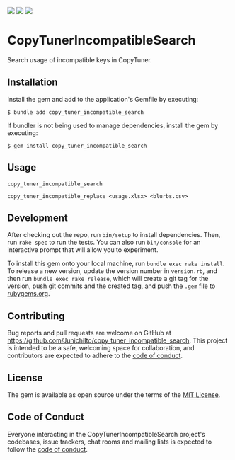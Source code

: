 ![](https://github.com/JunichiIto/copy_tuner_incompatible_search/actions/workflows/rspec.yml/badge.svg)
![](https://github.com/JunichiIto/copy_tuner_incompatible_search/actions/workflows/rubocop.yml/badge.svg)
![](https://github.com/JunichiIto/copy_tuner_incompatible_search/actions/workflows/steep.yml/badge.svg)

# CopyTunerIncompatibleSearch

Search usage of incompatible keys in CopyTuner.

## Installation

Install the gem and add to the application's Gemfile by executing:

    $ bundle add copy_tuner_incompatible_search

If bundler is not being used to manage dependencies, install the gem by executing:

    $ gem install copy_tuner_incompatible_search

## Usage

    copy_tuner_incompatible_search

    copy_tuner_incompatible_replace <usage.xlsx> <blurbs.csv>

## Development

After checking out the repo, run `bin/setup` to install dependencies. Then, run `rake spec` to run the tests. You can also run `bin/console` for an interactive prompt that will allow you to experiment.

To install this gem onto your local machine, run `bundle exec rake install`. To release a new version, update the version number in `version.rb`, and then run `bundle exec rake release`, which will create a git tag for the version, push git commits and the created tag, and push the `.gem` file to [rubygems.org](https://rubygems.org).

## Contributing

Bug reports and pull requests are welcome on GitHub at https://github.com/JunichiIto/copy_tuner_incompatible_search. This project is intended to be a safe, welcoming space for collaboration, and contributors are expected to adhere to the [code of conduct](https://github.com/[USERNAME]/copy_tuner_incompatible_search/blob/main/CODE_OF_CONDUCT.md).

## License

The gem is available as open source under the terms of the [MIT License](https://opensource.org/licenses/MIT).

## Code of Conduct

Everyone interacting in the CopyTunerIncompatibleSearch project's codebases, issue trackers, chat rooms and mailing lists is expected to follow the [code of conduct](https://github.com/[USERNAME]/copy_tuner_incompatible_search/blob/main/CODE_OF_CONDUCT.md).
